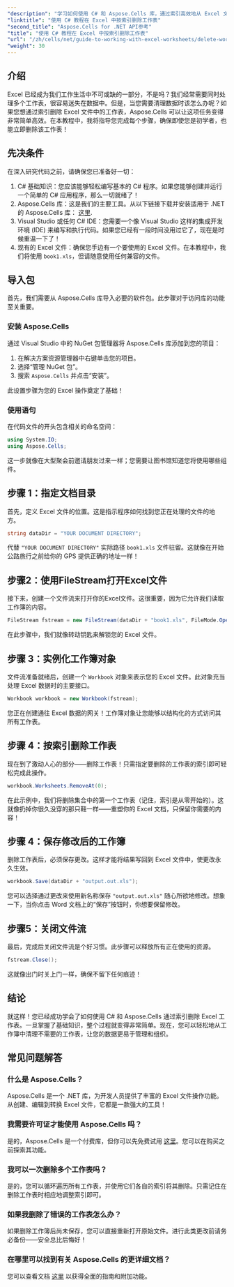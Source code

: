 ```yaml
---
"description": "学习如何使用 C# 和 Aspose.Cells 库，通过索引高效地从 Excel 文件中删除特定工作表。请遵循本教程的简单步骤。"
"linktitle": "使用 C# 教程在 Excel 中按索引删除工作表"
"second_title": "Aspose.Cells for .NET API参考"
"title": "使用 C# 教程在 Excel 中按索引删除工作表"
"url": "/zh/cells/net/guide-to-working-with-excel-worksheets/delete-worksheet-by-index-excel-csharp-tutorial/"
"weight": 30
---
```


## 介绍

Excel 已经成为我们工作生活中不可或缺的一部分，不是吗？我们经常需要同时处理多个工作表，很容易迷失在数据中。但是，当您需要清理数据时该怎么办呢？如果您想通过索引删除 Excel 文件中的工作表，Aspose.Cells 可以让这项任务变得非常简单高效。在本教程中，我将指导您完成每个步骤，确保即使您是初学者，也能立即删除该工作表！

## 先决条件

在深入研究代码之前，请确保您已准备好一切：

1. C# 基础知识：您应该能够轻松编写基本的 C# 程序。如果您能够创建并运行一个简单的 C# 应用程序，那么一切就绪了！
2. Aspose.Cells 库：这是我们的主要工具。从以下链接下载并安装适用于 .NET 的 Aspose.Cells 库： [这里](https://releases。aspose.com/cells/net/).
3. Visual Studio 或任何 C# IDE：您需要一个像 Visual Studio 这样的集成开发环境 (IDE) 来编写和执行代码。如果您已经有一段时间没用过它了，现在是时候重温一下了！
4. 现有的 Excel 文件：确保您手边有一个要使用的 Excel 文件。在本教程中，我们将使用 `book1.xls`，但请随意使用任何兼容的文件。

## 导入包

首先，我们需要从 Aspose.Cells 库导入必要的软件包。此步骤对于访问库的功能至关重要。

### 安装 Aspose.Cells

通过 Visual Studio 中的 NuGet 包管理器将 Aspose.Cells 库添加到您的项目：

1. 在解决方案资源管理器中右键单击您的项目。
2. 选择“管理 NuGet 包”。
3. 搜索 `Aspose.Cells` 并点击“安装”。

此设置步骤为您的 Excel 操作奠定了基础！

### 使用语句

在代码文件的开头包含相关的命名空间：

```csharp
using System.IO;
using Aspose.Cells;
```

这一步就像在大型聚会前邀请朋友过来一样；您需要让图书馆知道您将使用哪些组件。

## 步骤 1：指定文档目录

首先，定义 Excel 文件的位置。这是指示程序如何找到您正在处理的文件的地方。

```csharp
string dataDir = "YOUR DOCUMENT DIRECTORY";
```

代替 `"YOUR DOCUMENT DIRECTORY"` 实际路径 `book1.xls` 文件驻留。这就像在开始公路旅行之前给你的 GPS 提供正确的地址一样！

## 步骤2：使用FileStream打开Excel文件

接下来，创建一个文件流来打开你的Excel文件。这很重要，因为它允许我们读取工作簿的内容。

```csharp
FileStream fstream = new FileStream(dataDir + "book1.xls", FileMode.Open);
```

在此步骤中，我们就像转动钥匙来解锁您的 Excel 文件。

## 步骤 3：实例化工作簿对象

文件流准备就绪后，创建一个 `Workbook` 对象来表示您的 Excel 文件。此对象充当处理 Excel 数据时的主要接口。

```csharp
Workbook workbook = new Workbook(fstream);
```

您正在创建通往 Excel 数据的网关！工作簿对象让您能够以结构化的方式访问其所有工作表。

## 步骤 4：按索引删除工作表

现在到了激动人心的部分——删除工作表！只需指定要删除的工作表的索引即可轻松完成此操作。 

```csharp
workbook.Worksheets.RemoveAt(0);
```

在此示例中，我们将删除集合中的第一个工作表（记住，索引是从零开始的）。这就像扔掉你很久没穿的那只鞋一样——重塑你的 Excel 文档，只保留你需要的内容！

## 步骤 4：保存修改后的工作簿

删除工作表后，必须保存更改。这样才能将结果写回到 Excel 文件中，使更改永久生效。

```csharp
workbook.Save(dataDir + "output.out.xls");
```

您可以选择通过更改来使用新名称保存 `"output.out.xls"` 随心所欲地修改。想象一下，当你点击 Word 文档上的“保存”按钮时，你想要保留修改。

## 步骤5：关闭文件流

最后，完成后关闭文件流是个好习惯。此步骤可以释放所有正在使用的资源。

```csharp
fstream.Close();
```

这就像出门时关上门一样，确保不留下任何痕迹！

## 结论

就这样！您已经成功学会了如何使用 C# 和 Aspose.Cells 通过索引删除 Excel 工作表。一旦掌握了基础知识，整个过程就变得非常简单。现在，您可以轻松地从工作簿中清理不需要的工作表，让您的数据更易于管理和组织。

## 常见问题解答

### 什么是 Aspose.Cells？
Aspose.Cells 是一个 .NET 库，为开发人员提供了丰富的 Excel 文件操作功能。从创建、编辑到转换 Excel 文件，它都是一款强大的工具！

### 我需要许可证才能使用 Aspose.Cells 吗？
是的，Aspose.Cells 是一个付费库，但你可以先免费试用 [这里](https://releases.aspose.com/)。您可以在购买之前探索其功能。

### 我可以一次删除多个工作表吗？
是的，您可以循环遍历所有工作表，并使用它们各自的索引将其删除。只需记住在删除工作表时相应地调整索引即可。

### 如果我删除了错误的工作表怎么办？
如果删除工作簿后尚未保存，您可以直接重新打开原始文件。进行此类更改前请务必备份——安全总比后悔好！

### 在哪里可以找到有关 Aspose.Cells 的更详细文档？
您可以查看文档 [这里](https://reference.aspose.com/cells/net/) 以获得全面的指南和附加功能。